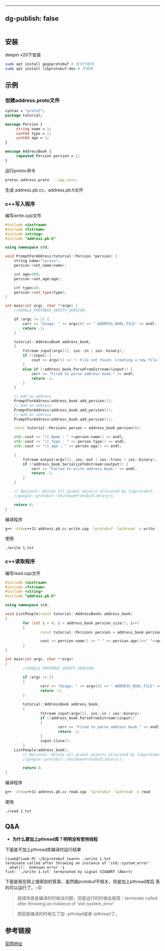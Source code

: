 
---
dg-publish: false
---
```toc
```
## 安装
deepin v20下安装
```bash
sudo apt install gogoprotobuf # 命令行程序
sudo apt install libprotobuf-dev # 开发库
```
## 示例
### 创建address.proto文件
```protobuf
syntax = "proto3";
package tutorial;

message Persion {
     string name = 1;
     uint64 type = 2;
     uint64 age = 3;
}

message AddressBook {
     repeated Persion persion = 1;
}
```
运行protoc命令
```bash
protoc address.proto  --cpp_out=.
```
生成 address.pb.cc，address.pb.h文件

### c++写入程序
编写write.cpp文件
```cpp
#include <iostream>
#include <fstream>
#include <string>
#include "address.pb.h"

using namespace std;

void PromptForAddress(tutorial::Persion *persion) {
    string name="zycxxx";
    persion->set_name(name);

    int age=300;
    persion->set_age(age);

    int type=20;
    persion->set_type(type);
}

int main(int argc, char **argv) {
    //GOOGLE_PROTOBUF_VERIFY_VERSION;

    if (argc != 2) {
        cerr << "Usage: " << argv[0] << " ADDRESS_BOOL_FILE" << endl;
        return -1;
    }

    tutorial::AddressBook address_book;
    {
        fstream input(argv[1], ios::in | ios::binary);
        if (!input) {
            cout << argv[1] << ": File not found. Creating a new file." << endl;
        }
        else if (!address_book.ParseFromIstream(&input)) {
            cerr << "Filed to parse address book." << endl;
            return -1;
        }
    }

    // Add an address
    PromptForAddress(address_book.add_persion());
    // Add an address
    PromptForAddress(address_book.add_persion());
    // Add an address
    PromptForAddress(address_book.add_persion());

    const tutorial::Persion& person = address_book.persion(0);

    std::cout << "\t Name : " <<person.name() << endl;
    std::cout << "\t Type : " << person.type() << endl;
    std::cout << "\t age : " << person.age() << endl;

    {
        fstream output(argv[1], ios::out | ios::trunc | ios::binary);
        if (!address_book.SerializeToOstream(&output)) {
            cerr << "Failed to write address book." << endl;
            return -1;
        }
    }

    // Optional: Delete all global objects allocated by libprotobuf.
    //google::protobuf::ShutdownProtobufLibrary();

    return 0;
}

```

编译程序
```bash
g++ -std=c++11 address.pb.cc write.cpp -lprotobuf -lpthread -o write
```

使用
```bash
./write 1.txt
```

### c++读取程序
编写read.cpp文件
```cpp
#include <iostream>
#include <fstream>
#include <string>
#include "address.pb.h"

using namespace std;

void ListPeople(const tutorial::AddressBook& address_book) 
{
        for (int i = 0; i < address_book.persion_size(); i++) 
        {
                const tutorial::Persion& persion = address_book.persion(i);

                cout << persion.name() << " " << persion.age()<<" "<<persion.type() << endl;
        }
}

int main(int argc, char **argv)
{
        //GOOGLE_PROTOBUF_VERIFY_VERSION;

        if (argc != 2) 
        {
                cerr << "Usage: " << argv[0] << " ADDRESS_BOOL_FILE" << endl;
                return -1;
        }

        tutorial::AddressBook address_book;
        {
                fstream input(argv[1], ios::in | ios::binary);
                if (!address_book.ParseFromIstream(&input)) 
                {
                        cerr << "Filed to parse address book." << endl;
                        return -1;
                }
                input.close();
        }
    ListPeople(address_book);
        // Optional: Delete all global objects allocated by libprotobuf.
        //google::protobuf::ShutdownProtobufLibrary();

        return 0;
}
```
编译程序
```bash
g++ -std=c++11 address.pb.cc read.cpp -lprotobuf -lpthread -o read
```

使用
```bash
./read 1.txt
```

## Q&A
- **为什么要加上pthread库？明明没有使用线程**

下面是不加上pthread库编译时运行结果
```
liuwh@liuwh-PC ~/D/protobuf_learn> ./write 1.txt
terminate called after throwing an instance of 'std::system_error'
  what():  Unknown error -1
fish: './write 1.txt' terminated by signal SIGABRT (Abort)

```

下面是我在网上搜索到的答案，虽然跟protobuf不相关，但是加上pthread库后 真的可以运行了。:-D
> 报错场景是编译的时候没问题，但是运行的时候会报错：terminate called after throwing an instance of 'std::system_error'
> 
> 原因是编译的时候忘了加 -pthread或者-lpthread了。



## 参考链接
[官网地址](https://developers.google.cn/protocol-buffers/)